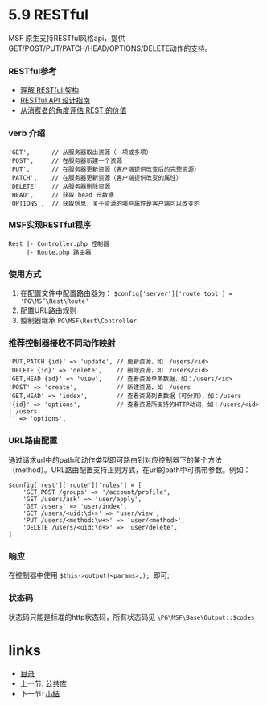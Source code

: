 # 5.9 RESTful
MSF 原生支持RESTful风格api，提供GET/POST/PUT/PATCH/HEAD/OPTIONS/DELETE动作的支持。

### RESTful参考
  * [理解 RESTful 架构](http://www.ruanyifeng.com/blog/2011/09/restful.html)
  * [RESTful API 设计指南](http://www.ruanyifeng.com/blog/2014/05/restful_api.html?from=timeline&isappinstalled=0)
  * [从消费者的角度评估 REST 的价值](http://hippoom.github.io/blogs/value-of-hypermedia-from-client-perspective.html)

### verb 介绍
```
'GET',      // 从服务器取出资源（一项或多项）
'POST',     // 在服务器新建一个资源
'PUT',      // 在服务器更新资源（客户端提供改变后的完整资源）
'PATCH',    // 在服务器更新资源（客户端提供改变的属性）
'DELETE',   // 从服务器删除资源
'HEAD',     // 获取 head 元数据
'OPTIONS',  // 获取信息，关于资源的哪些属性是客户端可以改变的
```

### MSF实现RESTful程序
```
Rest |- Controller.php 控制器
     |- Route.php 路由器
```

### 使用方式
  1. 在配置文件中配置路由器为： `$config['server']['route_tool'] = 'PG\MSF\Rest\Route'`
  1. 配置URL路由规则
  1. 控制器继承 `PG\MSF\Rest\Controller`
  
### 推荐控制器接收不同动作映射
```
'PUT,PATCH {id}' => 'update', // 更新资源，如：/users/<id>
'DELETE {id}' => 'delete',    // 删除资源，如：/users/<id>
'GET,HEAD {id}' => 'view',    // 查看资源单条数据，如：/users/<id>
'POST' => 'create',           // 新建资源，如：/users
'GET,HEAD' => 'index',        // 查看资源列表数据（可分页），如：/users
'{id}' => 'options',          // 查看资源所支持的HTTP动词，如：/users/<id> | /users
'' => 'options',
```
### URL路由配置
通过请求url中的path和动作类型即可路由到对应控制器下的某个方法（method）。URL路由配置支持正则方式，在url的path中可携带参数。例如：
```
$config['rest']['route']['rules'] = [
    'GET,POST /groups' => '/account/profile',
    'GET /users/ask' => 'user/apply',
    'GET /users' => 'user/index',
    'GET /users/<uid:\d+>' => 'user/view',
    'PUT /users/<method:\w+>' => 'user/<method>',
    'DELETE /users/<uid:\d+>' => 'user/delete',
]
```

### 响应
在控制器中使用 `$this->output(<params>,); `即可;

### 状态码
状态码只能是标准的http状态码，所有状态码见 `\PG\MSF\Base\Output::$codes`

# links
  * [目录](../README.md)
  * 上一节: [公共库](5.8-公共库.md)
  * 下一节: [小结](5.10-小结.md)